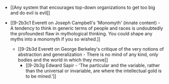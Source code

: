 - [[Any system that encourages top-down organizations to get too big and do evil is evil]]

- [[9-2b3c1 Everett on Joseph Campbell's 'Monomyth' (innate content) - A tendency to think in generic terms of people and races is undoubtedly the profoundest flaw in mythological thinking. You could shape any myths into a monomyth if you so wished.]]
	- [[9-2b3d Everett on George Berkeley's critique of the very notions of abstraction and generalization - There is no mind of any kind, only bodies and the world in which they move]]
		- [[9-2b3g Edward Sapir - 'The particular and the variable, rather than the universal or invariable, are where the intellectual gold is to be mined.']]
